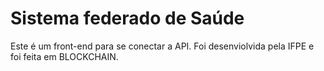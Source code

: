 # Sistema federado de Saúde
 Este é um front-end para se conectar a API. Foi desenviolvida pela IFPE e foi feita em BLOCKCHAIN.